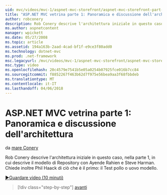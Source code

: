 ```yaml
---
uid: mvc/videos/mvc-1/aspnet-mvc-storefront/aspnet-mvc-storefront-part-1-architectural-discussion-and-overview
title: "ASP.NET MVC vetrina parte 1: Panoramica e discussione dell'architettura | Documenti Microsoft"
author: robconery
description: Rob Conery descrive l'architettura iniziale in questo caso, nella parte 1, in cui descrive il modello di Repository con Ayende Rahien e Steve Harman. Inoltre, le chiede Phil...
ms.author: aspnetcontent
manager: wpickett
ms.date: 05/27/2008
ms.topic: article
ms.assetid: 194a163b-2aad-4cad-bf1f-e9ce3f80add0
ms.technology: dotnet-mvc
ms.prod: .net-framework
msc.legacyurl: /mvc/videos/mvc-1/aspnet-mvc-storefront/aspnet-mvc-storefront-part-1-architectural-discussion-and-overview
msc.type: video
ms.openlocfilehash: 20c4579e7541b5e05a0254b07925fce016b7cc84
ms.sourcegitcommit: f8852267f463b62d7f975e56bea9aa3f68fbbdeb
ms.translationtype: MT
ms.contentlocale: it-IT
ms.lasthandoff: 04/06/2018
---
```

<a name="aspnet-mvc-storefront-part-1-architectural-discussion-and-overview"></a>ASP.NET MVC vetrina parte 1: Panoramica e discussione dell'architettura
====================
da [mare Conery](https://github.com/robconery)

Rob Conery descrive l'architettura iniziale in questo caso, nella parte 1, in cui descrive il modello di Repository con Ayende Rahien e Steve Harman. Chiede inoltre Phil Haack di ciò che è il primo: il Test pollo o uovo modello.

[&#9654;Guardare video (10 minuti)](https://channel9.msdn.com/Blogs/ASP-NET-Site-Videos/aspnet-mvc-storefront-part-1-architectural-discussion-and-overview)

> [!div class="step-by-step"]
> [avanti](aspnet-mvc-storefront-part-2-the-repository-pattern.md)
